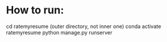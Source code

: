 # How to run:
cd ratemyresume (outer directory, not inner one)
conda activate ratemyresume
python manage.py runserver